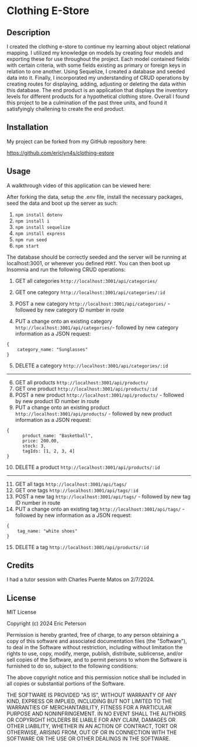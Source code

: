 # Clothing E-Store

## Description

I created the clothing e-store to continue my learning about object relational mapping. I utilized my knowledge on models by creating four models and exporting these for use throughout the project. Each model contained fields with certain criteria, with some fields existing as primary or foreign keys in relation to one another. Using Sequelize, I created a database and seeded data into it. Finally, I incorporated my understanding of CRUD operations by creating routes for displaying, adding, adjusting or deleting the data within this database. The end product is an application that displays the inventory levels for different products for a hypothetical clothing store. Overall I found this project to be a culmination of the past three units, and found it satisfyingly challening to create the end product.

## Installation

My project can be forked from my GitHub repository here:

https://github.com/ericlyn4s/clothing-estore

## Usage

A walkthrough video of this application can be viewed here:

After forking the data, setup the .env file, install the necessary packages, seed the data and boot up the server as such:

1. `npm install dotenv`
2. `npm install i`
3. `npm install sequelize`
4. `npm install express`
5. `npm run seed`
6. `npm start`

The database should be correctly seeded and the server will be running at localhost:3001, or wherever you defined `PORT`. You can then boot up Insomnia and run the following CRUD operations:

1. GET all categories `http://localhost:3001/api/categories/`
2. GET one category `http://localhost:3001/api/categories/:id`
3. POST a new category `http://localhost:3001/api/categories/` - followed by new category ID number in route

4. PUT a change onto an existing category `http://localhost:3001/api/categories/`- followed by new category information as a JSON request:

```
{
    category_name: "Sunglasses"
}
```

5. DELETE a category `http://localhost:3001/api/categories/:id`

------------

6. GET all products `http://localhost:3001/api/products/`
7. GET one product `http://localhost:3001/api/products/:id`
8. POST a new product `http://localhost:3001/api/products/` - followed by new product ID number in route 
9. PUT a change onto an existing product `http://localhost:3001/api/products/` - followed by new product information as a JSON request:

```
{
      product_name: "Basketball",
      price: 200.00,
      stock: 3,
      tagIds: [1, 2, 3, 4]
}
```

10. DELETE a product `http://localhost:3001/api/products/:id`

------------

11. GET all tags `http://localhost:3001/api/tags/`
12. GET one tags `http://localhost:3001/api/tags/:id`
13. POST a new tag `http://localhost:3001/api/tags/` - followed by new tag ID number in route
14. PUT a change onto an existing tag `http://localhost:3001/api/tags/` - followed by new information as a JSON request:

```
{
    tag_name: "white shoes"
}
```

15. DELETE a tag `http://localhost:3001/api/products/:id`

## Credits

I had a tutor session with Charles Puente Matos on 2/7/2024.

## License

MIT License

Copyright (c) 2024 Eric Peterson

Permission is hereby granted, free of charge, to any person obtaining a copy
of this software and associated documentation files (the "Software"), to deal
in the Software without restriction, including without limitation the rights
to use, copy, modify, merge, publish, distribute, sublicense, and/or sell
copies of the Software, and to permit persons to whom the Software is
furnished to do so, subject to the following conditions:

The above copyright notice and this permission notice shall be included in all
copies or substantial portions of the Software.

THE SOFTWARE IS PROVIDED "AS IS", WITHOUT WARRANTY OF ANY KIND, EXPRESS OR
IMPLIED, INCLUDING BUT NOT LIMITED TO THE WARRANTIES OF MERCHANTABILITY,
FITNESS FOR A PARTICULAR PURPOSE AND NONINFRINGEMENT. IN NO EVENT SHALL THE
AUTHORS OR COPYRIGHT HOLDERS BE LIABLE FOR ANY CLAIM, DAMAGES OR OTHER
LIABILITY, WHETHER IN AN ACTION OF CONTRACT, TORT OR OTHERWISE, ARISING FROM,
OUT OF OR IN CONNECTION WITH THE SOFTWARE OR THE USE OR OTHER DEALINGS IN THE
SOFTWARE.
